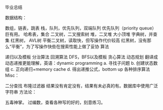 毕业总结

数据结构：

数组，链表，跳表
栈，队列，优先队列，双端队列 优先队列（priority queue）巨有用。
哈希表，集合
二叉树，二叉搜索树
堆，二叉堆 大小顶堆
字典树，并查集
红黑树， AVL树 平衡二叉树，读取快，但写操作代价较高 红黑树，没有那么“平衡”，为了写操作快些在搜索性能上做了妥协
算法

递归以及模板
分治算法
回溯算法
DFS，BFS以及模板
贪心算法
动态规划 翻译成动态递推更能理解，英语：dynamic programming a. 寻找子问题 b. 创建状态数组 c. 正向递归+memory cache d. 得出递推公式，bottom up
各种排序算法
Misc：

二分查找
布隆过滤器 结果没有肯定没有，结果有未必真的有。数据库中使用广泛
字符串
方法论：

五毒神掌。
过编数，查看各种写的好的，刻意练习。

